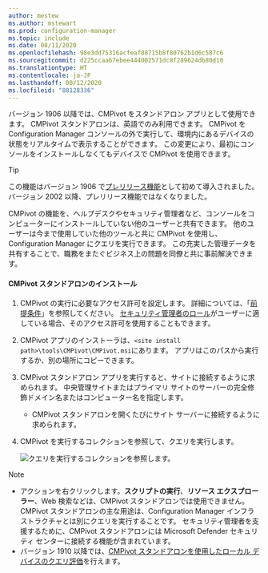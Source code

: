 ```yaml
---
author: mestew
ms.author: mstewart
ms.prod: configuration-manager
ms.topic: include
ms.date: 08/11/2020
ms.openlocfilehash: 98e3dd75316acfeaf88715b8f80762b1d6c587c6
ms.sourcegitcommit: d225ccaa67ebee444002571dc8f289624db80d10
ms.translationtype: HT
ms.contentlocale: ja-JP
ms.lasthandoff: 08/12/2020
ms.locfileid: "88128336"
---
```

<!--This file is shared by the cmpivot.md file and the cmpivot-changes.md file and contains information on how to run CMPivot standalone. H2s or HJ3s are determined by the article for which the include file is used.-->
<!--3555890, 4619340, 4683130 -->

バージョン 1906 以降では、CMPivot をスタンドアロン アプリとして使用できます。 CMPivot スタンドアロンは、英語でのみ利用できます。 CMPivot を Configuration Manager コンソールの外で実行して、環境内にあるデバイスの状態をリアルタイムで表示することができます。 この変更により、最初にコンソールをインストールしなくてもデバイスで CMPivot を使用できます。

> [!Tip]  
> この機能はバージョン 1906 で[プレリリース機能](../pre-release-features.md)として初めて導入されました。 バージョン 2002 以降、プレリリース機能ではなくなりました。  

CMPivot の機能を、ヘルプデスクやセキュリティ管理者など、コンソールをコンピューターにインストールしていない他のユーザーと共有できます。 他のユーザーは今まで使用していた他のツールと共に CMPivot を使用し、Configuration Manager にクエリを実行できます。 この充実した管理データを共有することで、職務をまたぐビジネス上の問題を同僚と共に事前解決できます。

#### <a name="install-cmpivot-standalone"></a>CMPivot スタンドアロンのインストール

1. CMPivot の実行に必要なアクセス許可を設定します。 詳細については、「[前提条件](../cmpivot.md#prerequisites)」を参照してください。 [セキュリティ管理者のロール](../cmpivot-changes.md#bkmk_cmpivot_secadmin1906)がユーザーに適している場合、そのアクセス許可を使用することもできます。
2. CMPivot アプリのインストーラは、`<site install path>\tools\CMPivot\CMPivot.msi`にあります。 アプリはこのパスから実行するか、別の場所にコピーできます。
3. CMPivot スタンドアロン アプリを実行すると、サイトに接続するように求められます。 中央管理サイトまたはプライマリ サイトのサーバーの完全修飾ドメイン名またはコンピューター名を指定します。
   - CMPivot スタンドアロンを開くたびにサイト サーバーに接続するように求められます。
4. CMPivot を実行するコレクションを参照して、クエリを実行します。

   ![クエリを実行するコレクションを参照します。](../media/3555890-cmpivot-standalone-browse-collection.png)

> [!NOTE]
> - アクションを右クリックします。**スクリプトの実行**、**リソース エクスプローラー**、Web 検索などは、CMPivot スタンドアロンでは使用できません。 CMPivot スタンドアロンの主な用途は、Configuration Manager インフラストラクチャとは別にクエリを実行することです。 セキュリティ管理者を支援するために、CMPivot スタンドアロンには Microsoft Defender セキュリティ センターに接続する機能が含まれています。 <!--5605358-->
> - バージョン 1910 以降では、[CMPivot スタンドアロンを使用したローカル デバイスのクエリ評価](../cmpivot-changes.md#bkmk_local-eval)を行えます。 <!--3197353--> 
